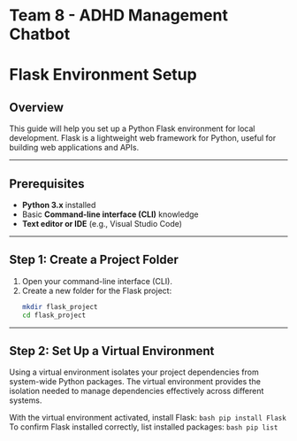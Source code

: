 # Team 8 - ADHD Management Chatbot

# Flask Environment Setup

## Overview
This guide will help you set up a Python Flask environment for local development. Flask is a lightweight web framework for Python, useful for building web applications and APIs.

---

## Prerequisites
- **Python 3.x** installed
- Basic **Command-line interface (CLI)** knowledge
- **Text editor or IDE** (e.g., Visual Studio Code)

---

## Step 1: Create a Project Folder
1. Open your command-line interface (CLI).
2. Create a new folder for the Flask project:
   ```bash
   mkdir flask_project
   cd flask_project

---

## Step 2: Set Up a Virtual Environment 
Using a virtual environment isolates your project dependencies from system-wide Python packages. The virtual environment provides the isolation needed to manage dependencies effectively across different systems. 

With the virtual environment activated, install Flask:
    ```bash
    pip install Flask
    ```
To confirm Flask installed correctly, list installed packages:
    ```bash
    pip list ```

